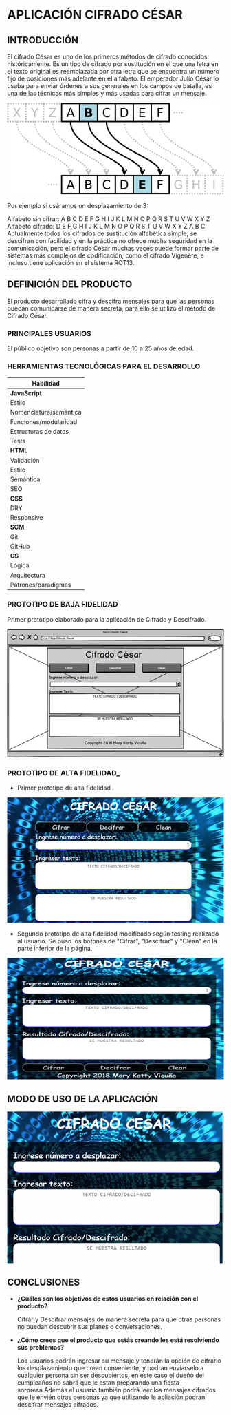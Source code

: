 # APLICACIÓN CIFRADO CÉSAR
## INTRODUCCIÓN
El cifrado César es uno de los primeros métodos de cifrado conocidos históricamente. Es un tipo de cifrado por sustitución en el que una letra en el texto original es reemplazada por otra letra que se encuentra un número fijo de posiciones más adelante en el alfabeto.
El emperador Julio César lo usaba para enviar órdenes a sus generales en los campos de batalla, es una de las técnicas más simples y más usadas para cifrar un mensaje.

![Sin titulo](mockup/cifradoCesar.png)

Por ejemplo si usáramos un desplazamiento de 3:

Alfabeto sin cifrar: A B C D E F G H I J K L M N O P Q R S T U V W X Y Z
Alfabeto cifrado: D E F G H I J K L M N O P Q R S T U V W X Y Z A B C
Actualmente todos los cifrados de sustitución alfabética simple, se descifran con facilidad y en la práctica no ofrece mucha seguridad en la comunicación, pero el cifrado César muchas veces puede formar parte de sistemas más complejos de codificación, como el cifrado Vigenère, e incluso tiene aplicación en el sistema ROT13.
## DEFINICIÓN DEL PRODUCTO
El producto desarrollado cifra y descifra mensajes para que las personas puedan comunicarse de manera secreta, para ello se utilizó el método de Cifrado César.

### PRINCIPALES USUARIOS

El público objetivo son personas a partir de 10 a 25 años de edad. 

### HERRAMIENTAS TECNOLÓGICAS PARA EL DESARROLLO

| Habilidad | 
|-----------|
| **JavaScript** 
| Estilo 
| Nomenclatura/semántica 
| Funciones/modularidad 
| Estructuras de datos
| Tests 
| **HTML** 
| Validación 
| Estilo 
| Semántica 
| SEO 
| **CSS** 
| DRY 
| Responsive 
| **SCM** 
| Git 
| GitHub 
| **CS** 
| Lógica 
| Arquitectura 
| Patrones/paradigmas

### PROTOTIPO DE BAJA FIDELIDAD

Primer prototipo elaborado para la aplicación de Cifrado y Descifrado.

![Sin titulo](mockup/appi.png)

### PROTOTIPO DE ALTA FIDELIDAD_

* Primer prototipo de alta fidelidad .

![Sin titulo](mockup/prototipo.PNG)

* Segundo prototipo de alta fidelidad modificado según testing realizado al usuario. Se puso los botones de "Cifrar",       "Descifrar" y "Clean" en la parte inferior de la página.

![Sin titulo](mockup/prototipoDos.png)

## MODO DE USO DE LA APLICACIÓN

![Sin titulo](mockup/cifradoUso.gif)

## CONCLUSIONES

* **¿Cuáles son los objetivos de estos usuarios en relación con el producto?** 

    Cifrar y Descifrar mensajes de manera secreta para que otras personas no puedan descubrir sus planes o conversaciones.

* **¿Cómo crees que el producto que estás creando les está resolviendo sus problemas?**

    Los usuarios podrán ingresar su mensaje y tendrán la opción de cifrarlo los desplazamiento que crean conveniente, y podran enviarselo a cualquier persona sin ser descubiertos, en este caso el dueño del cumpleaños no sabrá que le estan preparando una fiesta sorpresa.Además el usuario también podrá leer los mensajes cifrados que le envién otras personas ya que utilizando la apliación podran descifrar mensajes cifrados.






